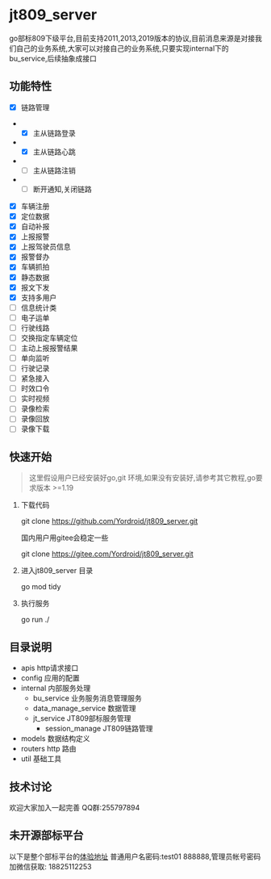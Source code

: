 # jt809_server
   go部标809下级平台,目前支持2011,2013,2019版本的协议,目前消息来源是对接我们自己的业务系统,大家可以对接自己的业务系统,只要实现internal下的bu_service,后续抽象成接口
## 功能特性
- [X] 链路管理
- - [X] 主从链路登录
- - [X] 主从链路心跳
- - [ ] 主从链路注销
- - [ ] 断开通知,关闭链路
- [X] 车辆注册
- [X] 定位数据
- [X] 自动补报
- [X] 上报报警
- [X] 上报驾驶员信息
- [X] 报警督办
- [X] 车辆抓拍
- [X] 静态数据
- [X] 报文下发
- [X] 支持多用户
- [ ] 信息统计类
- [ ] 电子运单
- [ ] 行驶线路
- [ ] 交换指定车辆定位
- [ ] 主动上报报警结果
- [ ] 单向监听
- [ ] 行驶记录
- [ ] 紧急接入
- [ ] 时效口令
- [ ] 实时视频
- [ ] 录像检索
- [ ] 录像回放
- [ ] 录像下载
## 快速开始
> 这里假设用户已经安装好go,git 环境,如果没有安装好,请参考其它教程,go要求版本 >=1.19

1. 下载代码

    git clone https://github.com/Yordroid/jt809_server.git

    国内用户用gitee会稳定一些

    git clone https://gitee.com/Yordroid/jt809_server.git
2. 进入jt809_server 目录

   go mod tidy
3. 执行服务

   go run ./

 

## 目录说明
- apis  http请求接口
- config 应用的配置
- internal 内部服务处理
   - bu_service 业务服务消息管理服务
   - data_manage_service 数据管理
   - jt_service JT809部标服务管理
      - session_manage JT809链路管理
- models 数据结构定义
- routers http 路由
- util 基础工具
## 技术讨论
欢迎大家加入一起完善 QQ群:255797894
## 未开源部标平台
以下是整个部标平台的[体验地址](http://14.29.226.173/v5) 
普通用户名密码:test01 888888,管理员帐号密码加微信获取: 18825112253